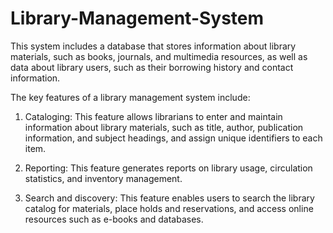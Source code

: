 # Library-Management-System
This system  includes a database that stores information about library materials, such as books, journals, 
and multimedia resources, as well as data about library users, such as their borrowing history and contact 
information.

The key features of a library management system include:

1. Cataloging: This feature allows librarians to enter and maintain information about library materials, such as 
title, author, publication information, and subject headings, and assign unique identifiers to each item.

2. Reporting: This feature generates reports on library usage, circulation statistics, and inventory management.

3. Search and discovery: This feature enables users to search the library catalog for materials, place holds and reservations,
and access online resources such as e-books and databases.
